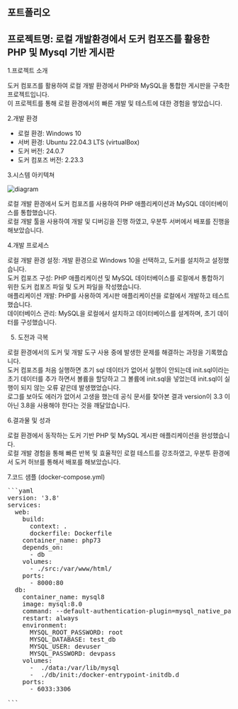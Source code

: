 포트폴리오
---

프로젝트명: 로컬 개발환경에서 도커 컴포즈를 활용한 PHP 및 Mysql 기반 게시판<br>
---
1.프로젝트 소개

도커 컴포즈를 활용하여 로컬 개발 환경에서 PHP와 MySQL을 통합한 게시판을 구축한 프로젝트입니다. <br> 
이 프로젝트를 통해 로컬 환경에서의 빠른 개발 및 테스트에 대한 경험을 쌓았습니다.<br>

2.개발 환경

- 로컬 환경: Windows 10<br>
- 서버 환경: Ubuntu 22.04.3 LTS (virtualBox)<br>
- 도커 버전: 24.0.7<br>
- 도커 컴포즈 버전: 2.23.3<br>

3.시스템 아키텍쳐

![diagram](https://github.com/lkimasu/docker_compose/assets/43263676/b37031a8-8d84-494b-80d0-fb41bc6ba2d1)<br>


로컬 개발 환경에서 도커 컴포즈를 사용하여 PHP 애플리케이션과 MySQL 데이터베이스를 통합했습니다.<br> 
로컬 개발 툴을 사용하여 개발 및 디버깅을 진행 하였고, 우분투 서버에서 배포를 진행을 해보았습니다.<br>

4.개발 프로세스

로컬 개발 환경 설정: 개발 환경으로 Windows 10을 선택하고, 도커를 설치하고 설정했습니다.<br>
도커 컴포즈 구성: PHP 애플리케이션 및 MySQL 데이터베이스를 로컬에서 통합하기 위한 도커 컴포즈 파일 및 도커 파일을 작성했습니다.<br>
애플리케이션 개발: PHP를 사용하여 게시판 애플리케이션을 로컬에서 개발하고 테스트했습니다.<br>
데이터베이스 관리: MySQL을 로컬에서 설치하고 데이터베이스를 설계하며, 초기 데이터를 구성했습니다.


5. 도전과 극복

로컬 환경에서의 도커 및 개발 도구 사용 중에 발생한 문제를 해결하는 과정을 기록했습니다. <br>
도커 컴포즈를 처음 실행하면 초기 sql 데이터가 없어서 실행이 안되는데 init.sql이라는 초기 데이터를 추가 하면서 볼륨을 할당하고 그 볼륨에 init.sql을 넣었는데 init.sql이 실행이 되지 않는 오류 같은데 발생했었습니다.<br>
로그를 보아도 에러가 없어서 고생을 했는데 공식 문서를 찾아본 결과 version이 3.3 이 아닌 3.8을 사용해야 한다는 것을 깨달았습니다.<br>

6.결과물 및 성과

로컬 환경에서 동작하는 도커 기반 PHP 및 MySQL 게시판 애플리케이션을 완성했습니다.<br> 
로컬 개발 경험을 통해 빠른 반복 및 효율적인 로컬 테스트를 강조하였고, 우분투 환경에서 도커 허브를 통해서 배포를 해보았습니다.<br>

7.코드 샘플 (docker-compose.yml)
<pre>
```yaml
version: '3.8'
services:
  web:
    build:
      context: .
      dockerfile: Dockerfile
    container_name: php73
    depends_on:
      - db
    volumes:
      - ./src:/var/www/html/
    ports:
      - 8000:80
  db:
    container_name: mysql8
    image: mysql:8.0
    command: --default-authentication-plugin=mysql_native_password
    restart: always
    environment:
      MYSQL_ROOT_PASSWORD: root
      MYSQL_DATABASE: test_db
      MYSQL_USER: devuser
      MYSQL_PASSWORD: devpass
    volumes:
      -  ./data:/var/lib/mysql
      -  ./db/init:/docker-entrypoint-initdb.d
    ports:
      - 6033:3306

```






  

